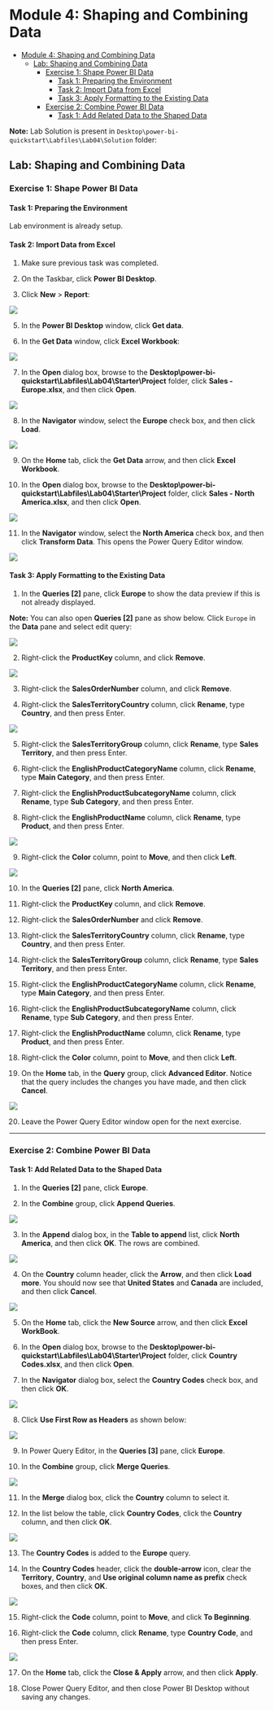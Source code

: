 # Module 4: Shaping and Combining Data

- [Module 4: Shaping and Combining Data](#module-4-shaping-and-combining-data)
  - [Lab: Shaping and Combining Data](#lab-shaping-and-combining-data)
    - [Exercise 1: Shape Power BI Data](#exercise-1-shape-power-bi-data)
      - [Task 1: Preparing the Environment](#task-1-preparing-the-environment)
      - [Task 2: Import Data from Excel](#task-2-import-data-from-excel)
      - [Task 3: Apply Formatting to the Existing Data](#task-3-apply-formatting-to-the-existing-data)
    - [Exercise 2: Combine Power BI Data](#exercise-2-combine-power-bi-data)
      - [Task 1: Add Related Data to the Shaped Data](#task-1-add-related-data-to-the-shaped-data)

**Note:** Lab Solution is present in `Desktop\power-bi-quickstart\Labfiles\Lab04\Solution` folder:

## Lab: Shaping and Combining Data

### Exercise 1: Shape Power BI Data

#### Task 1: Preparing the Environment

Lab environment is already setup.

#### Task 2: Import Data from Excel

1. Make sure previous task was completed.

2. On the Taskbar, click **Power BI Desktop**.

3. Click **New** > **Report**:

![](./images/new.png)

5. In the **Power BI Desktop** window, click **Get data**.

6. In the **Get Data** window, click **Excel Workbook**:

![](./images/s33.png)

7. In the **Open** dialog box, browse to the **Desktop\\power-bi-quickstart\\Labfiles\\Lab04\\Starter\\Project** folder, click **Sales - Europe.xlsx**, and then click **Open**.

![](./images/s34.png)

8. In the **Navigator** window, select the **Europe** check box, and then click **Load**.

![](./images/s35.png)

9. On the **Home** tab, click the **Get Data** arrow, and then click **Excel Workbook**.

10. In the **Open** dialog box, browse to the **Desktop\\power-bi-quickstart\\Labfiles\\Lab04\\Starter\\Project** folder, click **Sales - North America.xlsx**, and then click **Open**.

![](./images/s36.png)

11. In the **Navigator** window, select the **North America** check box, and then click **Transform Data**. This opens the Power Query Editor window.

![](./images/s37.png)


#### Task 3: Apply Formatting to the Existing Data

1. In the **Queries \[2\]** pane, click **Europe** to show the data preview if this is not already displayed.

**Note:** You can also open **Queries \[2\]** pane as show below. Click `Europe` in the **Data** pane and select edit query:

![](./images/query.png)

2. Right-click the **ProductKey** column, and click **Remove**.

![](./images/s38.png)

3. Right-click the **SalesOrderNumber** column, and click **Remove**.

4. Right-click the **SalesTerritoryCountry** column, click **Rename**, type **Country**, and then press Enter.

![](./images/s39.png)

5. Right-click the **SalesTerritoryGroup** column, click **Rename**, type **Sales Territory**, and then press Enter.

6. Right-click the **EnglishProductCategoryName** column, click **Rename**, type **Main Category**, and then press Enter.

7. Right-click the **EnglishProductSubcategoryName** column, click **Rename**, type **Sub Category**, and then press Enter.

8. Right-click the **EnglishProductName** column, click **Rename**, type **Product**, and then press Enter.

![](./images/s40.png)

9. Right-click the **Color** column, point to **Move**, and then click **Left**.

![](./images/s41.png)

10. In the **Queries \[2\]** pane, click **North America**.

11. Right-click the **ProductKey** column, and click **Remove**.

12. Right-click the **SalesOrderNumber** and click **Remove**.

13. Right-click the **SalesTerritoryCountry** column, click **Rename**, type **Country**, and then press Enter.

14. Right-click the **SalesTerritoryGroup** column, click **Rename**, type **Sales Territory**, and then press Enter.

15. Right-click the **EnglishProductCategoryName** column, click **Rename**, type **Main Category**, and then press Enter.

16. Right-click the **EnglishProductSubcategoryName** column, click **Rename**, type **Sub Category**, and then press Enter.

17. Right-click the **EnglishProductName** column, click **Rename**, type **Product**, and then press Enter.

18. Right-click the **Color** column, point to **Move**, and then click **Left**.

19. On the **Home** tab, in the **Query** group, click **Advanced Editor**. Notice that the query includes the changes you have made, and then click **Cancel**.

![](./images/s42.png)

20. Leave the Power Query Editor window open for the next exercise.

---

### Exercise 2: Combine Power BI Data

#### Task 1: Add Related Data to the Shaped Data

1. In the **Queries \[2\]** pane, click **Europe**.

2. In the **Combine** group, click **Append Queries**.

![](./images/s43.png)

3. In the **Append** dialog box, in the **Table to append** list, click **North America**, and then click **OK**. The rows are combined.

![](./images/s44.png)

4. On the **Country** column header, click the **Arrow**, and then click **Load** **more**. You should now see that **United States** and **Canada** are included, and then click **Cancel**.

![](./images/s45.png)

5. On the **Home** tab, click the **New Source** arrow, and then click **Excel WorkBook**.

6. In the **Open** dialog box, browse to the **Desktop\\power-bi-quickstart\\Labfiles\\Lab04\\Starter\\Project** folder, click **Country Codes.xlsx**, and then click **Open**.

7. In the **Navigator** dialog box, select the **Country Codes** check box, and then click **OK**.

![](./images/s46.png)

8. Click **Use First Row as Headers** as shown below:

![](./images/5.png)

9. In Power Query Editor, in the **Queries \[3\]** pane, click **Europe**.

10. In the **Combine** group, click **Merge Queries**.

![](./images/s47.png)

11. In the **Merge** dialog box, click the **Country** column to select it.

12. In the list below the table, click **Country Codes**, click the **Country** column, and then click **OK**.

![](./images/6.png)

13. The **Country Codes** is added to the **Europe** query.

14. In the **Country Codes** header, click the **double-arrow** icon, clear the **Territory**, **Country**, and **Use original column name as prefix** check boxes, and then click **OK**.

![](./images/7.png)

15. Right-click the **Code** column, point to **Move**, and click **To Beginning**.

16. Right-click the **Code** column, click **Rename**, type **Country Code**, and then press Enter.

![](./images/s48.png)

17. On the **Home** tab, click the **Close & Apply** arrow, and then click **Apply**.

18. Close Power Query Editor, and then close Power BI Desktop without saving any changes.

